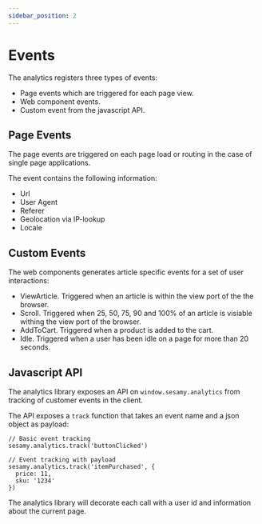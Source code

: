 ```yaml
---
sidebar_position: 2
---
```


# Events

The analytics registers three types of events:

- Page events which are triggered for each page view.
- Web component events.
- Custom event from the javascript API.

## Page Events

The page events are triggered on each page load or routing in the case of single page applications.

The event contains the following information:

- Url
- User Agent
- Referer
- Geolocation via IP-lookup
- Locale

## Custom Events

The web components generates article specific events for a set of user interactions:

- ViewArticle. Triggered when an article is within the view port of the the browser.
- Scroll. Triggered when 25, 50, 75, 90 and 100% of an article is visiable withing the view port of the browser.
- AddToCart. Triggered when a product is added to the cart.
- Idle. Triggered when a user has been idle on a page for more than 20 seconds.

## Javascript API

The analytics library exposes an API on `window.sesamy.analytics` from tracking of customer events in the client.

The API exposes a `track` function that takes an event name and a json object as payload:

```
// Basic event tracking
sesamy.analytics.track('buttonClicked')

// Event tracking with payload
sesamy.analytics.track('itemPurchased', {
  price: 11,
  sku: '1234'
})
```

The analytics library will decorate each call with a user id and information about the current page.
